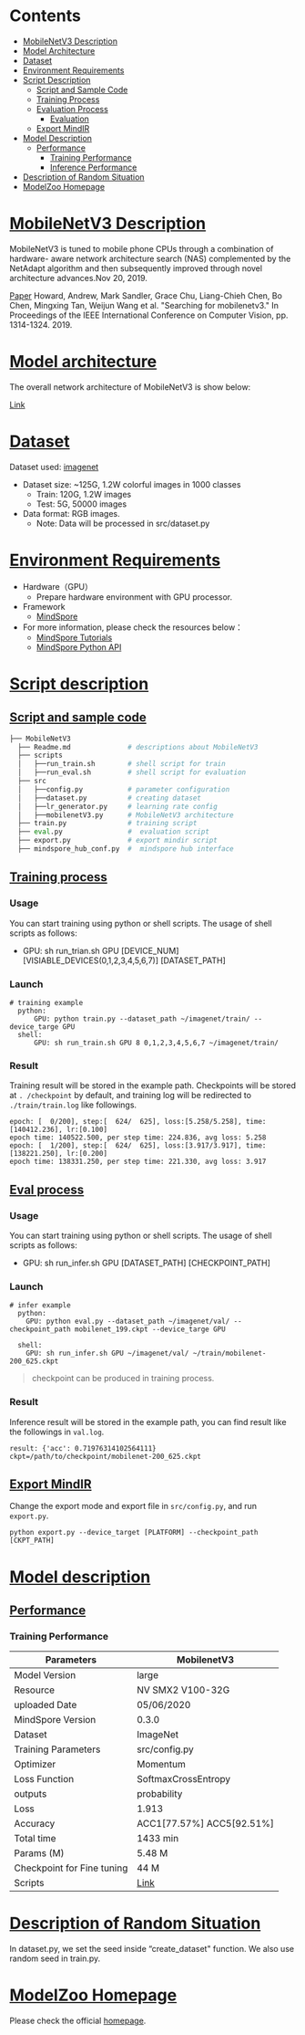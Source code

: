 # Contents

- [MobileNetV3 Description](#mobilenetv3-description)
- [Model Architecture](#model-architecture)
- [Dataset](#dataset)
- [Environment Requirements](#environment-requirements)
- [Script Description](#script-description)
    - [Script and Sample Code](#script-and-sample-code)
    - [Training Process](#training-process)
    - [Evaluation Process](#evaluation-process)
        - [Evaluation](#evaluation)
    - [Export MindIR](#export-mindir)
- [Model Description](#model-description)
    - [Performance](#performance)  
        - [Training Performance](#evaluation-performance)
        - [Inference Performance](#evaluation-performance)
- [Description of Random Situation](#description-of-random-situation)
- [ModelZoo Homepage](#modelzoo-homepage)

# [MobileNetV3 Description](#contents)


MobileNetV3 is tuned to mobile phone CPUs through a combination of hardware- aware network architecture search (NAS) complemented by the NetAdapt algorithm and then subsequently improved through novel architecture advances.Nov 20, 2019.

[Paper](https://arxiv.org/pdf/1905.02244) Howard, Andrew, Mark Sandler, Grace Chu, Liang-Chieh Chen, Bo Chen, Mingxing Tan, Weijun Wang et al. "Searching for mobilenetv3." In Proceedings of the IEEE International Conference on Computer Vision, pp. 1314-1324. 2019.

# [Model architecture](#contents)

The overall network architecture of MobileNetV3 is show below:

[Link](https://arxiv.org/pdf/1905.02244)

# [Dataset](#contents)

Dataset used: [imagenet](http://www.image-net.org/)

- Dataset size: ~125G, 1.2W colorful images in 1000 classes
	- Train: 120G, 1.2W images
	- Test: 5G, 50000 images
- Data format: RGB images.
	- Note: Data will be processed in src/dataset.py 


# [Environment Requirements](#contents)

- Hardware（GPU）
  - Prepare hardware environment with GPU processor.
- Framework
  - [MindSpore](https://www.mindspore.cn/install/en)
- For more information, please check the resources below：
  - [MindSpore Tutorials](https://www.mindspore.cn/tutorial/training/en/master/index.html)
  - [MindSpore Python API](https://www.mindspore.cn/doc/api_python/en/master/index.html)


# [Script description](#contents)

## [Script and sample code](#contents)

```python
├── MobileNetV3        
  ├── Readme.md              # descriptions about MobileNetV3                 
  ├── scripts 
  │   ├──run_train.sh        # shell script for train               
  │   ├──run_eval.sh         # shell script for evaluation                
  ├── src                              
  │   ├──config.py           # parameter configuration               
  │   ├──dataset.py          # creating dataset
  │   ├──lr_generator.py     # learning rate config                            
  │   ├──mobilenetV3.py      # MobileNetV3 architecture
  ├── train.py               # training script
  ├── eval.py                #  evaluation script
  ├── export.py              # export mindir script
  ├── mindspore_hub_conf.py  #  mindspore hub interface
```

## [Training process](#contents)

### Usage

You can start training using python or shell scripts. The usage of shell scripts as follows:

- GPU: sh run_trian.sh GPU [DEVICE_NUM] [VISIABLE_DEVICES(0,1,2,3,4,5,6,7)] [DATASET_PATH]

### Launch

``` 
# training example
  python:
      GPU: python train.py --dataset_path ~/imagenet/train/ --device_targe GPU
  shell:
      GPU: sh run_train.sh GPU 8 0,1,2,3,4,5,6,7 ~/imagenet/train/
```

### Result

Training result will be stored in the example path. Checkpoints will be stored at `. /checkpoint` by default, and training log  will be redirected to `./train/train.log` like followings. 

``` 
epoch: [  0/200], step:[  624/  625], loss:[5.258/5.258], time:[140412.236], lr:[0.100]
epoch time: 140522.500, per step time: 224.836, avg loss: 5.258
epoch: [  1/200], step:[  624/  625], loss:[3.917/3.917], time:[138221.250], lr:[0.200]
epoch time: 138331.250, per step time: 221.330, avg loss: 3.917
```

## [Eval process](#contents)

### Usage

You can start training using python or shell scripts. The usage of shell scripts as follows:

- GPU: sh run_infer.sh GPU [DATASET_PATH] [CHECKPOINT_PATH]

### Launch

``` 
# infer example
  python:
    GPU: python eval.py --dataset_path ~/imagenet/val/ --checkpoint_path mobilenet_199.ckpt --device_targe GPU

  shell:
    GPU: sh run_infer.sh GPU ~/imagenet/val/ ~/train/mobilenet-200_625.ckpt
```

> checkpoint can be produced in training process. 

### Result

Inference result will be stored in the example path, you can find result like the followings in `val.log`. 

``` 
result: {'acc': 0.71976314102564111} ckpt=/path/to/checkpoint/mobilenet-200_625.ckpt
```

## [Export MindIR](#contents)

Change the export mode and export file in `src/config.py`, and run `export.py`.

```
python export.py --device_target [PLATFORM] --checkpoint_path [CKPT_PATH]
```

# [Model description](#contents)

## [Performance](#contents)

### Training Performance

| Parameters                 | MobilenetV3               |
| -------------------------- | ------------------------- |
| Model Version              | large                     |
| Resource                   | NV SMX2 V100-32G          |
| uploaded Date              | 05/06/2020                |
| MindSpore Version          | 0.3.0                     |
| Dataset                    | ImageNet                  |
| Training Parameters        | src/config.py             |
| Optimizer                  | Momentum                  |
| Loss Function              | SoftmaxCrossEntropy       |
| outputs                    | probability               |
| Loss                       | 1.913                     |
| Accuracy                   | ACC1[77.57%] ACC5[92.51%] |
| Total time                 | 1433 min                  |
| Params (M)                 | 5.48 M                    |
| Checkpoint for Fine tuning | 44 M                      |
|  Scripts                   | [Link](https://gitee.com/mindspore/mindspore/tree/master/model_zoo/official/cv/mobilenetv3)|

# [Description of Random Situation](#contents)

In dataset.py, we set the seed inside “create_dataset" function. We also use random seed in train.py.

# [ModelZoo Homepage](#contents)
 
Please check the official [homepage](https://gitee.com/mindspore/mindspore/tree/master/model_zoo). 
